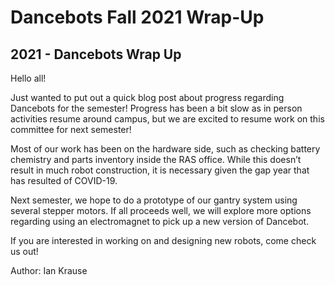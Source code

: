 # Dancebots Fall 2021 Wrap-Up
## 2021 - Dancebots Wrap Up

Hello all! 

Just wanted to put out a quick blog post about progress regarding Dancebots for the semester! Progress has been a bit slow as in person activities resume around campus, but we are excited to resume work on this committee for next semester!

Most of our work has been on the hardware side, such as checking battery chemistry and parts inventory inside the RAS office. While this doesn’t result in much robot construction, it is necessary given the gap year that has resulted of COVID-19. 

Next semester, we hope to do a prototype of our gantry system using several stepper motors. If all proceeds well, we will explore more options regarding using an electromagnet to pick up a new version of Dancebot. 

If you are interested in working on and designing new robots, come check us out! 


Author: Ian Krause 